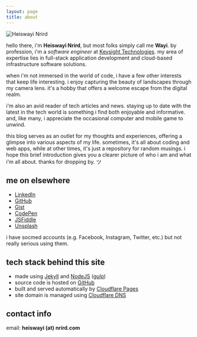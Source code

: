 ```yaml
---
layout: page
title: about
---
```


![Heiswayi Nrird](https://ik.imagekit.io/nrirddotcom/HN/hn_D6guerPbf.jpg?tr=h-200)

hello there, i'm **Heiswayi Nrird**, but most folks simply call me **Wayi**. by profession, i'm a _software engineer_ at [Keysight Technologies](https://www.keysight.com/). my area of expertise lies in full-stack application development and cloud-based infrastructure software solutions.

when i'm not immersed in the world of code, i have a few other interests that keep life interesting. i enjoy capturing the beauty of landscapes through my camera lens. it's a hobby that offers a welcome escape from the digital realm.

i'm also an avid reader of tech articles and news. staying up to date with the latest in the tech world is something i find both enjoyable and informative. and, like many, i appreciate the occasional computer and mobile game to unwind.

this blog serves as an outlet for my thoughts and experiences, offering a glimpse into various aspects of my life. sometimes, it's all about coding and web apps, while at other times, it's just a repository for random musings. i hope this brief introduction gives you a clearer picture of who i am and what i'm all about. thanks for dropping by. ツ

## me on elsewhere

- [LinkedIn](https://www.linkedin.com/in/heiswayi)
- [GitHub](https://github.com/heiswayi)
- [Gist](https://gist.github.com/heiswayi)
- [CodePen](https://codepen.io/heiswayi/pens/public)
- [JSFiddle](https://jsfiddle.net/user/heiswayi/)
- [Unsplash](https://unsplash.com/@heiswayi_nrird)

i have socmed accounts (e.g. Facebook, Instagram, Twitter, etc.) but not really serious using them.

## tech stack behind this site

- made using [Jekyll](https://jekyllrb.com/) and [NodeJS](https://nodejs.org/) ([gulp](https://gulpjs.com/))
- source code is hosted on [GitHub](https://github.com/)
- built and served automatically by [Cloudflare Pages](https://pages.cloudflare.com/)
- site domain is managed using [Cloudflare DNS](https://www.cloudflare.com/)

## contact info

email: **heiswayi (at) nrird.com**